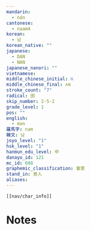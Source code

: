 ```yaml
---
mandarin:
  - nán
cantonese:
  - naam4
korean:
  - 남
korean_native: ""
japanese:
  - DAN
  - NAN
japanese_nanori: ""
vietnamese:
middle_chinese_initial: n
middle_chinese_final: ʌm
stroke_count: "7"
radical: 田
skip_number: 2-5-2
grade_level: 1
pos: ""
english:
  - man
羅馬字: nam
韓文: 남
joyo_level: "1"
hsk_level: "1"
hanmun_edu_level: 中
danayo_id: 121
mc_id: 698
graphemic_classification: 會意
stand_in: 男人
aliases:
---
```

```meta-bind-embed
[[nav/char_info]]
```

# Notes
